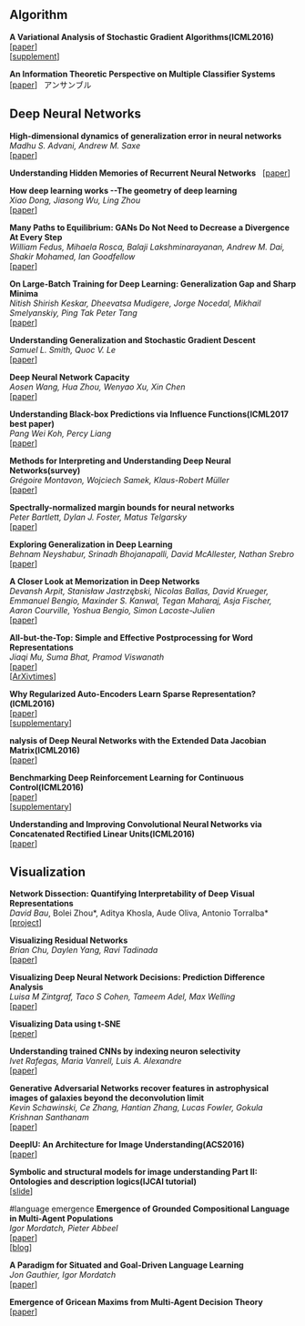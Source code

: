 ## Algorithm  
**A Variational Analysis of Stochastic Gradient Algorithms(ICML2016)**  
[[paper](http://jmlr.org/proceedings/papers/v48/mandt16.pdf)]  
[[supplement](http://jmlr.org/proceedings/papers/v48/mandt16-supp.pdf)]  

**An Information Theoretic Perspective on Multiple Classifier Systems**
[[paper](https://pdfs.semanticscholar.org/1ff2/239cdebdf97ccfac2d2759355ed9c6f52888.pdf)]  
アンサンブル  

## Deep Neural Networks  
**High-dimensional dynamics of generalization error in neural networks**  
*Madhu S. Advani, Andrew M. Saxe*  
[[paper](https://arxiv.org/abs/1710.03667)]  

**Understanding Hidden Memories of Recurrent Neural Networks**  
[[paper](http://www.myaooo.com/wp-content/uploads/2017/08/understanding-hidden-memories-camera.pdf)]  

**How deep learning works --The geometry of deep learning**  
*Xiao Dong, Jiasong Wu, Ling Zhou*  
[[paper](https://arxiv.org/abs/1710.10784)]  

**Many Paths to Equilibrium: GANs Do Not Need to Decrease a Divergence At Every Step**  
*William Fedus, Mihaela Rosca, Balaji Lakshminarayanan, Andrew M. Dai, Shakir Mohamed, Ian Goodfellow*  
[[paper](https://arxiv.org/abs/1710.08446)]  

**On Large-Batch Training for Deep Learning: Generalization Gap and Sharp Minima**  
*Nitish Shirish Keskar, Dheevatsa Mudigere, Jorge Nocedal, Mikhail Smelyanskiy, Ping Tak Peter Tang*  
[[paper](https://arxiv.org/abs/1609.04836)]  

**Understanding Generalization and Stochastic Gradient Descent**  
*Samuel L. Smith, Quoc V. Le*  
[[paper](https://arxiv.org/abs/1710.06451)]  

**Deep Neural Network Capacity**  
*Aosen Wang, Hua Zhou, Wenyao Xu, Xin Chen*  
[[paper](https://arxiv.org/abs/1708.05029v1)]  

**Understanding Black-box Predictions via Influence Functions(ICML2017 best paper)**  
*Pang Wei Koh, Percy Liang*  
[[paper](https://arxiv.org/abs/1703.04730)]  

**Methods for Interpreting and Understanding Deep Neural Networks(survey)**  
*Grégoire Montavon, Wojciech Samek, Klaus-Robert Müller*  
[[paper](https://arxiv.org/abs/1706.07979)]  

**Spectrally-normalized margin bounds for neural networks**  
*Peter Bartlett, Dylan J. Foster, Matus Telgarsky*  
[[paper](https://arxiv.org/abs/1706.08498)]  

**Exploring Generalization in Deep Learning**  
*Behnam Neyshabur, Srinadh Bhojanapalli, David McAllester, Nathan Srebro*  
[[paper](https://arxiv.org/abs/1706.08947)]  

**A Closer Look at Memorization in Deep Networks**  
*Devansh Arpit, Stanisław Jastrzębski, Nicolas Ballas, David Krueger, Emmanuel Bengio, Maxinder S. Kanwal, Tegan Maharaj, Asja Fischer, Aaron Courville, Yoshua Bengio, Simon Lacoste-Julien*  
[[paper](https://arxiv.org/abs/1706.05394)]  

**All-but-the-Top: Simple and Effective Postprocessing for Word Representations**  
*Jiaqi Mu, Suma Bhat, Pramod Viswanath*  
[[paper](https://arxiv.org/abs/1702.01417)]  
[[ArXivtimes](https://github.com/arXivTimes/arXivTimes/issues/203)]  

**Why Regularized Auto-Encoders Learn Sparse Representation?(ICML2016)**  
[[paper](http://jmlr.org/proceedings/papers/v48/arpita16.pdf)]  
[[supplementary](http://jmlr.org/proceedings/papers/v48/arpita16-supp.pdf)]  

**nalysis of Deep Neural Networks with the Extended Data Jacobian Matrix(ICML2016)**  
[[paper](http://jmlr.org/proceedings/papers/v48/wanga16.pdf)]  

**Benchmarking Deep Reinforcement Learning for Continuous Control(ICML2016)**  
[[paper](http://jmlr.org/proceedings/papers/v48/duan16.pdf)]  
[[supplementary](http://jmlr.org/proceedings/papers/v48/duan16-supp.pdf)]  

**Understanding and Improving Convolutional Neural Networks via Concatenated Rectified Linear Units(ICML2016)**  
[[paper](http://jmlr.org/proceedings/papers/v48/shang16.pdf)]  


## Visualization
**Network Dissection: Quantifying Interpretability of Deep Visual Representations**  
*David Bau*, Bolei Zhou*, Aditya Khosla, Aude Oliva, Antonio Torralba*   
[[project](http://netdissect.csail.mit.edu/)]   

**Visualizing Residual Networks**  
*Brian Chu, Daylen Yang, Ravi Tadinada*  
[[paper](https://arxiv.org/abs/1701.02362v1)]  

**Visualizing Deep Neural Network Decisions: Prediction Difference Analysis**  
*Luisa M Zintgraf, Taco S Cohen, Tameem Adel, Max Welling*  
[[paper](https://arxiv.org/abs/1702.04595v1)]  

**Visualizing Data using t-SNE**  
[[peper](http://jmlr.org/papers/volume9/vandermaaten08a/vandermaaten08a.pdf)]  

**Understanding trained CNNs by indexing neuron selectivity**  
*Ivet Rafegas, Maria Vanrell, Luis A. Alexandre*  
[[paper](https://arxiv.org/abs/1702.00382v1)]  

**Generative Adversarial Networks recover features in astrophysical images of galaxies beyond the deconvolution limit**  
*Kevin Schawinski, Ce Zhang, Hantian Zhang, Lucas Fowler, Gokula Krishnan Santhanam*  
[[paper](https://arxiv.org/abs/1702.00403)]  

**DeepIU: An Architecture for Image Understanding(ACS2016)**  
[[paper](http://www.cogsys.org/papers/ACS2016/Papers/Aditya_et.al-ACS-2016.pdf)]  

**Symbolic and structural models for image understanding Part II: Ontologies and description logics(IJCAI tutorial)**  
[[slide](http://perso.telecom-paristech.fr/~bloch/IJCAI/slides_IJCAI_Tutorial_DL.pdf)]  

#language emergence
**Emergence of Grounded Compositional Language in Multi-Agent Populations**  
*Igor Mordatch, Pieter Abbeel*  
[[paper](https://arxiv.org/abs/1703.04908)]  
[[blog](https://blog.openai.com/learning-to-communicate/)]  

**A Paradigm for Situated and Goal-Driven Language Learning**  
*Jon Gauthier, Igor Mordatch*  
[[paper](https://arxiv.org/abs/1610.03585)]  

**Emergence of Gricean Maxims from Multi-Agent Decision Theory**  
[[paper](https://nlp.stanford.edu/pubs/cards-naacl2013.pdf)]  
